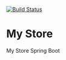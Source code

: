 [![Build Status](https://travis-ci.org/danilofonte/mystore.svg?branch=master)](https://travis-ci.org/danilofonte/mystore)

# My Store
My Store Spring Boot
